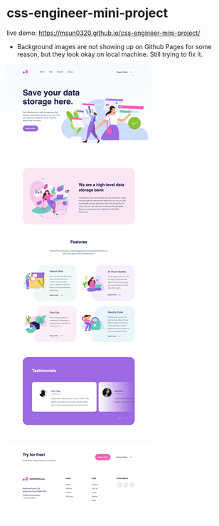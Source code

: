 # css-engineer-mini-project

live demo: https://msun0320.github.io/css-engineer-mini-project/

- Background images are not showing up on Github Pages for some reason, but they look okay on local machine. Still trying to fix it.

![Finished Page](./screenshot.png)
